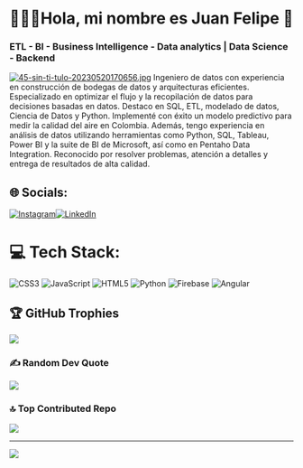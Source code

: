 # 👨🏻‍💻Hola, mi nombre es Juan Felipe  👋
### ETL - BI - Business Intelligence - Data analytics | Data Science - Backend
[![45-sin-ti-tulo-20230520170656.jpg](https://i.postimg.cc/P5JWdc53/45-sin-ti-tulo-20230520170656.jpg)](https://postimg.cc/bZXDTmbk)
Ingeniero de datos con experiencia en construcción de bodegas de
datos y arquitecturas eficientes. Especializado en optimizar el flujo y la
recopilación de datos para decisiones basadas en datos. Destaco en
SQL, ETL, modelado de datos, Ciencia de Datos y Python. Implementé
con éxito un modelo predictivo para medir la calidad del aire en
Colombia. Además, tengo experiencia en análisis de datos utilizando
herramientas como Python, SQL, Tableau, Power BI y la suite de BI de
Microsoft, así como en Pentaho Data Integration. Reconocido por
resolver problemas, atención a detalles y entrega de resultados de alta
calidad.<br>


## 🌐 Socials:
[![Instagram](https://img.shields.io/badge/Instagram-%23E4405F.svg?logo=Instagram&logoColor=white)](https://instagram.com/https://www.instagram.com/juanfcode.col/)[![LinkedIn](https://img.shields.io/badge/LinkedIn-%230077B5.svg?logo=linkedin&logoColor=white)](https://www.linkedin.com/in/juan-felipe-jim%C3%A9nez-lozada-6300b6228/)

# 💻 Tech Stack:
![CSS3](https://img.shields.io/badge/css3-%231572B6.svg?style=for-the-badge&logo=css3&logoColor=white) ![JavaScript](https://img.shields.io/badge/javascript-%23323330.svg?style=for-the-badge&logo=javascript&logoColor=%23F7DF1E) ![HTML5](https://img.shields.io/badge/html5-%23E34F26.svg?style=for-the-badge&logo=html5&logoColor=white) ![Python](https://img.shields.io/badge/python-3670A0?style=for-the-badge&logo=python&logoColor=ffdd54) ![Firebase](https://img.shields.io/badge/firebase-%23039BE5.svg?style=for-the-badge&logo=firebase) ![Angular](https://img.shields.io/badge/angular-%23DD0031.svg?style=for-the-badge&logo=angular&logoColor=white)

## 🏆 GitHub Trophies
![](https://github-profile-trophy.vercel.app/?username=JuanFCode&theme=radical&no-frame=false&no-bg=false&margin-w=4)

### ✍️ Random Dev Quote
![](https://quotes-github-readme.vercel.app/api?type=horizontal&theme=radical)

### 🔝 Top Contributed Repo
![](https://github-contributor-stats.vercel.app/api?username=JuanFCode&limit=5&theme=dracula&combine_all_yearly_contributions=true)

---
[![](https://visitcount.itsvg.in/api?id=JuanFCode&icon=8&color=0)](https://visitcount.itsvg.in)

<!-- Proudly created with GPRM ( https://gprm.itsvg.in ) -->
